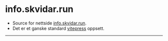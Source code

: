 # info.skvidar.run
* Source for nettside [info.skvidar.run](https://info.skvidar.run).
* Det er et ganske standard [vitepress](https://vitepress.dev/) oppsett.

---
